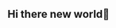 ## Hi there new world👋

<!--
**chensmgt/chensmgt** is a ✨ _special_ ✨ repository because its `README.md` (this file) appears on your GitHub profile.

Here are some ideas to get you started:

- 🔭 I’m currently working on .creating a new web for my new business..
- 🌱 I’m currently learning ..coding.
- 👯 I’m looking to collaborate on .coding..
- 🤔 I’m looking for help with .coding..
- 💬 Ask me about New Zealand...
- 📫 How to reach me: email...
- 😄 Pronouns: hard to start a new thing...
- ⚡ Fun fact: attitude is 100%...
-->
